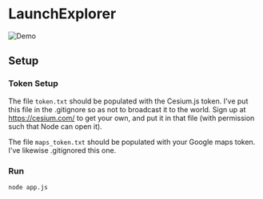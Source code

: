 # LaunchExplorer

![Demo](demo.gif)

## Setup
### Token Setup
The file `token.txt` should be populated with the Cesium.js token. I've put
this file in the .gitignore so as not to broadcast it to the world. Sign
up at https://cesium.com/ to get your own, and put it in that file (with
permission such that Node can open it).

The file `maps_token.txt` should be populated with your Google maps token.
I've likewise .gitignored this one.

### Run
`node app.js`
